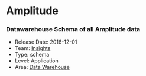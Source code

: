 # Amplitude
### Datawarehouse Schema of all Amplitude data
* Release Date: 2016-12-01
* Team: [Insights](../teams/insights.md)
* Type: schema
* Level: Application
* Area: [Data Warehouse](areas/data-warehouse.png)
